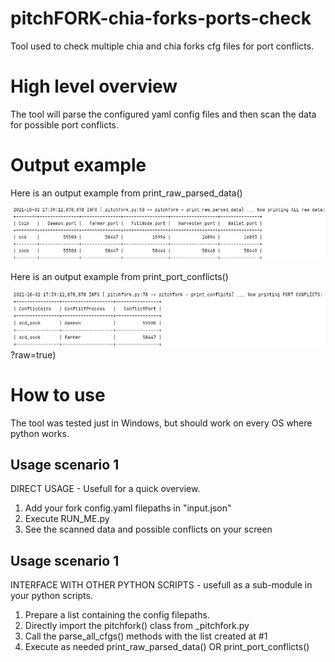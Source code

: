 # pitchFORK-chia-forks-ports-check
Tool used to check multiple chia and chia forks cfg files for port conflicts.

# High level overview
The tool will parse the configured yaml config files and then scan the data for possible port conflicts.

# Output example

Here is an output example from print_raw_parsed_data()

![alt text](https://raw.githubusercontent.com/ageorge95/pitchFORK-chia-forks-ports-check/main/ReadMe_res/print_raw_data_snapshot.JPG?raw=true)

Here is an output example from print_port_conflicts()

![alt text](https://raw.githubusercontent.com/ageorge95/pitchFORK-chia-forks-ports-check/main/ReadMe_res/print_port_conflicts_snapshot.JPG?raw=true)?raw=true)

# How to use
The tool was tested just in Windows, but should work on every OS where python works.

## Usage scenario 1
DIRECT USAGE - Usefull for a quick overview.
1. Add your fork config.yaml filepaths in "input.json"
2. Execute RUN_ME.py
3. See the scanned data and possible conflicts on your screen

## Usage scenario 1
INTERFACE WITH OTHER PYTHON SCRIPTS - usefull as a sub-module in your python scripts.
1. Prepare a list containing the config filepaths.
2. Directly import the pitchfork() class from _pitchfork.py
3. Call the parse_all_cfgs() methods with the list created at #1
4. Execute as needed print_raw_parsed_data() OR print_port_conflicts()